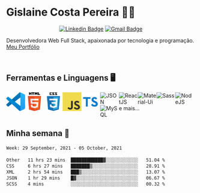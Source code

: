 # Gislaine Costa Pereira :woman_technologist:

<div align="center">
  
[![Linkedin Badge](https://img.shields.io/badge/-LinkedIn-blue?style=flat-square&logo=Linkedin&logoColor=white&link=https://www.linkedin.com/in/gislainecostapereira/)](https://www.linkedin.com/in/gislainecostapereira/)
[![Gmail Badge](https://img.shields.io/badge/-Gmail-c14438?style=flat-square&logo=Gmail&logoColor=white&link=mailto:gislainecosta@agronoma.eng.br)](mailto:gislainecosta@agronoma.eng.br)

</div>

Desenvolvedora Web Full Stack, apaixonada por tecnologia e programação.<br>
[Meu Portfólio](http://gislaine-costa.surge.sh/) 

<br>

## Ferramentas e Linguagens 🖥️ 

<img align="left" alt="Visual Studio Code" width="50px" src="https://raw.githubusercontent.com/github/explore/80688e429a7d4ef2fca1e82350fe8e3517d3494d/topics/visual-studio-code/visual-studio-code.png" />
<img align="left" alt="HTML5" width="50px" src="https://raw.githubusercontent.com/github/explore/80688e429a7d4ef2fca1e82350fe8e3517d3494d/topics/html/html.png" />
<img align="left" alt="CSS3" width="50px" src="https://raw.githubusercontent.com/github/explore/80688e429a7d4ef2fca1e82350fe8e3517d3494d/topics/css/css.png" />
<img align="left" alt="JavaScript" width="50px" src="https://raw.githubusercontent.com/github/explore/80688e429a7d4ef2fca1e82350fe8e3517d3494d/topics/javascript/javascript.png" />
<img align="left" alt="Typescript" width="50px" src="https://raw.githubusercontent.com/vscode-icons/vscode-icons/1120bad531c928642d2ee49942be079a9fb0519b/icons/file_type_typescript.svg" />
<img align="left" alt="JSON" width="50px" src="https://static-00.iconduck.com/assets.00/json-icon-512x512-h328j6d1.png" />
<img align="left" alt="ReactJS" width="50px" src="https://nextsoftware.io/files/images/logos/main/reactjs-logo.png" />
<img align="left" alt="Material-Ui" width="50px" src="https://material-ui.com/static/logo.png" />
<img align="left" alt="Sass" width="50px" src="https://upload.wikimedia.org/wikipedia/commons/thumb/9/96/Sass_Logo_Color.svg/1280px-Sass_Logo_Color.svg.png" />
<img align="left" alt="NodeJS" width="50px" src="https://www.brainfuel.io/images/node-js-new.png" />
<img align="left" alt="MySQL" width="50px" src="https://lcole490.github.io/pro_portfolio_noreact/images/mysql.png" />
 e mais...
 <br>
 <br>


## Minha semana 📅
<!--START_SECTION:waka-->
```text
Week: 29 September, 2021 - 05 October, 2021

Other   11 hrs 23 mins  ████████████▓░░░░░░░░░░░░   51.04 % 
CSS     6 hrs 27 mins   ███████▒░░░░░░░░░░░░░░░░░   28.91 % 
XML     2 hrs 54 mins   ███▒░░░░░░░░░░░░░░░░░░░░░   13.07 % 
JSON    1 hr 29 mins    █▓░░░░░░░░░░░░░░░░░░░░░░░   06.67 % 
SCSS    4 mins          ░░░░░░░░░░░░░░░░░░░░░░░░░   00.32 % 
```
<!--END_SECTION:waka-->
